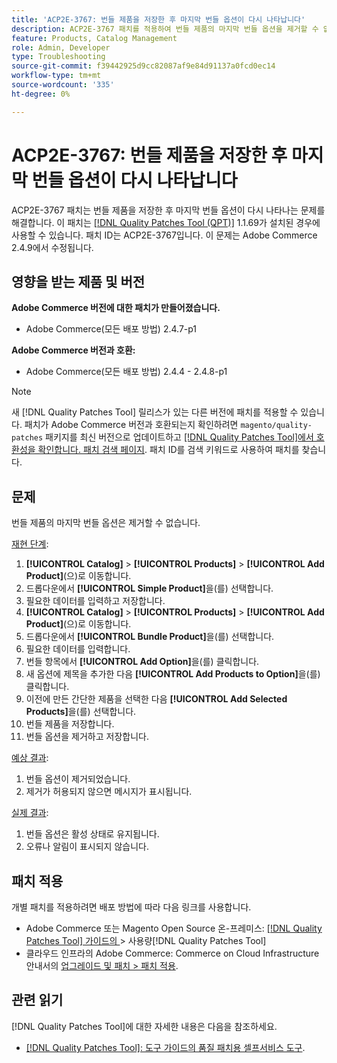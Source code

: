 ```yaml
---
title: 'ACP2E-3767: 번들 제품을 저장한 후 마지막 번들 옵션이 다시 나타납니다'
description: ACP2E-3767 패치를 적용하여 번들 제품의 마지막 번들 옵션을 제거할 수 없는 Adobe Commerce 문제를 해결합니다.
feature: Products, Catalog Management
role: Admin, Developer
type: Troubleshooting
source-git-commit: f39442925d9cc82087af9e84d91137a0fcd0ec14
workflow-type: tm+mt
source-wordcount: '335'
ht-degree: 0%

---
```



# ACP2E-3767: 번들 제품을 저장한 후 마지막 번들 옵션이 다시 나타납니다

ACP2E-3767 패치는 번들 제품을 저장한 후 마지막 번들 옵션이 다시 나타나는 문제를 해결합니다. 이 패치는 [[!DNL Quality Patches Tool (QPT)]](/help/tools/quality-patches-tool/quality-patches-tool-to-self-serve-quality-patches.md) 1.1.69가 설치된 경우에 사용할 수 있습니다. 패치 ID는 ACP2E-3767입니다. 이 문제는 Adobe Commerce 2.4.9에서 수정됩니다.

## 영향을 받는 제품 및 버전

**Adobe Commerce 버전에 대한 패치가 만들어졌습니다.**

* Adobe Commerce(모든 배포 방법) 2.4.7-p1

**Adobe Commerce 버전과 호환:**

* Adobe Commerce(모든 배포 방법) 2.4.4 - 2.4.8-p1

>[!NOTE]
>
>새 [!DNL Quality Patches Tool] 릴리스가 있는 다른 버전에 패치를 적용할 수 있습니다. 패치가 Adobe Commerce 버전과 호환되는지 확인하려면 `magento/quality-patches` 패키지를 최신 버전으로 업데이트하고 [[!DNL Quality Patches Tool]에서 호환성을 확인합니다. 패치 검색 페이지](https://experienceleague.adobe.com/tools/commerce-quality-patches/index.html?lang=ko). 패치 ID를 검색 키워드로 사용하여 패치를 찾습니다.

## 문제

번들 제품의 마지막 번들 옵션은 제거할 수 없습니다.

<u>재현 단계</u>:

1. **[!UICONTROL Catalog]** > **[!UICONTROL Products]** > **[!UICONTROL Add Product]**(으)로 이동합니다.
1. 드롭다운에서 **[!UICONTROL Simple Product]**&#x200B;을(를) 선택합니다.
1. 필요한 데이터를 입력하고 저장합니다.
1. **[!UICONTROL Catalog]** > **[!UICONTROL Products]** > **[!UICONTROL Add Product]**(으)로 이동합니다.
1. 드롭다운에서 **[!UICONTROL Bundle Product]**&#x200B;을(를) 선택합니다.
1. 필요한 데이터를 입력합니다.
1. 번들 항목에서 **[!UICONTROL Add Option]**&#x200B;을(를) 클릭합니다.
1. 새 옵션에 제목을 추가한 다음 **[!UICONTROL Add Products to Option]**&#x200B;을(를) 클릭합니다.
1. 이전에 만든 간단한 제품을 선택한 다음 **[!UICONTROL Add Selected Products]**&#x200B;을(를) 선택합니다.
1. 번들 제품을 저장합니다.
1. 번들 옵션을 제거하고 저장합니다.

<u>예상 결과</u>:

1. 번들 옵션이 제거되었습니다.
1. 제거가 허용되지 않으면 메시지가 표시됩니다.

<u>실제 결과</u>:

1. 번들 옵션은 활성 상태로 유지됩니다.
1. 오류나 알림이 표시되지 않습니다.

## 패치 적용

개별 패치를 적용하려면 배포 방법에 따라 다음 링크를 사용합니다.

* Adobe Commerce 또는 Magento Open Source 온-프레미스: [[!DNL Quality Patches Tool]  가이드의 ](/help/tools/quality-patches-tool/usage.md)> 사용량[!DNL Quality Patches Tool]
* 클라우드 인프라의 Adobe Commerce: Commerce on Cloud Infrastructure 안내서의 [업그레이드 및 패치 > 패치 적용](https://experienceleague.adobe.com/docs/commerce-cloud-service/user-guide/develop/upgrade/apply-patches.html?lang=ko).

## 관련 읽기

[!DNL Quality Patches Tool]에 대한 자세한 내용은 다음을 참조하세요.

* [[!DNL Quality Patches Tool]: 도구 가이드의 품질 패치용 셀프서비스 도구](/help/tools/quality-patches-tool/quality-patches-tool-to-self-serve-quality-patches.md).
